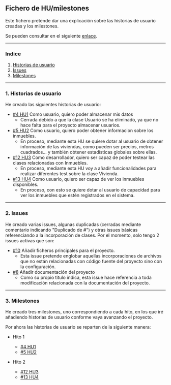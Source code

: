 ## Fichero de HU/milestones

Este fichero pretende dar una explicación sobre las historias de usuario creadas y los milestones.

Se pueden consultar en el siguiente [enlace](https://github.com/rauldpm/InmobilIV/issues).

---
### Indice

1. [Historias de usuario](#id1)
2. [Issues](#id2)
3. [Milestones](#id3)

---
### 1. Historias de usuario <a id="id1"></a>

He creado las siguientes historias de usuario:
- [#4 HU1](https://github.com/rauldpm/InmobilIV/issues/4) Como usuario, quiero poder almacenar mis datos 
  - Cerrada debido a que la clase Usuario se ha eliminado, ya que no hace falta para el proyecto almacenar usuarios.
- [#5 HU2](https://github.com/rauldpm/InmobilIV/issues/5) Como usuario, quiero poder obtener informacion sobre los inmuebles.
  - En proceso, mediante esta HU se quiere dotar al usuario de obtener información de las viviendas, como pueden ser precios, metros cuadrados... y también obtener estadísticas globales sobre ellas.
- [#12 HU3](https://github.com/rauldpm/InmobilIV/issues/12) Como desarrollador, quiero ser capaz de poder testear las clases relacionadas con Inmuebles.
  - En proceso, mediante esta HU voy a añadir funcionalidades para realizar diferentes test sobre la clase Vivienda.
- [#13 HU4](https://github.com/rauldpm/InmobilIV/issues/13)  Como usuario, quiero ser capaz de ver los inmuebles disponibles.
  - En proceso, con esto se quiere dotar al usuario de capacidad para ver los inmuebles que estén registrados en el sistema.

---
### 2. Issues <a id="id2"></a>

He creado varias issues, algunas duplicadas (cerradas mediante comentario indicando "Duplicado de #") y otras issues básicas referenciando a la incorporación de clases. Por el momento, solo tengo 2 issues activas que son:
- [#10](https://github.com/rauldpm/InmobilIV/issues/10) Añadir ficheros principales para el proyecto.
  - Esta issue pretende englobar aquellas incorporaciones de archivos que no están relacionadas con código fuente del proyecto sino con la configuración.
- [#8](https://github.com/rauldpm/InmobilIV/issues/8) Añadir documentación del proyecto
  - Como su propio titulo indica, esta issue hace referencia a toda modificación relacionada con la documentación del proyecto.

---
### 3. Milestones <a id="id3"></a>

He creado tres milestones, uno correspondiendo a cada hito, en los que iré añadiendo historias de usuario conforme vaya avanzando el proyecto.

Por ahora las historias de usuario se reparten de la siguiente manera:

- Hito 1
  - [#4 HU1](https://github.com/rauldpm/InmobilIV/issues/4)
  - [#5 HU2](https://github.com/rauldpm/InmobilIV/issues/5)
  
- Hito 2
  - [#12 HU3](https://github.com/rauldpm/InmobilIV/issues/12)
  - [#13 HU4](https://github.com/rauldpm/InmobilIV/issues/13)